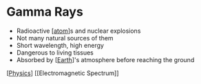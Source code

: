 # Gamma Rays

- Radioactive [[atom]]s and nuclear explosions
- Not many natural sources of them
- Short wavelength, high energy
- Dangerous to living tissues
- Absorbed by [[Earth]]'s atmosphere before reaching the ground

[[Physics]] [[Electromagnetic Spectrum]]

[//begin]: # "Autogenerated link references for markdown compatibility"
[atom]: atom "Atom"
[earth]: earth "Earth 🜨"
[physics]: physics "Physics"
[electromagnetic-spectrum]: electromagnetic-spectrum "Electromagnetic Spectrum"
[//end]: # "Autogenerated link references"